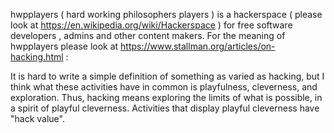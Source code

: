 hwpplayers ( hard working philosophers players ) is a hackerspace ( please look at https://en.wikipedia.org/wiki/Hackerspace ) for free software developers , admins and other content makers. For the meaning of hwpplayers please look at https://www.stallman.org/articles/on-hacking.html :

It is hard to write a simple definition of something as varied as hacking, but I think what these activities have in common is playfulness, cleverness, and exploration. Thus, hacking means exploring the limits of what is possible, in a spirit of playful cleverness. Activities that display playful cleverness have "hack value". 


